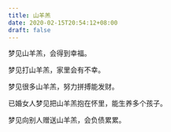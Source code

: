 ```yaml
---
title: 山羊羔
date: 2020-02-15T20:54:12+08:00
draft: false
---
```


梦见山羊羔，会得到幸福。

梦见打山羊羔，家里会有不幸。

梦见很多山羊羔，努力拼搏能发财。

已婚女人梦见把山羊羔抱在怀里，能生养多个孩子。

梦见向别人赠送山羊羔，会负债累累。